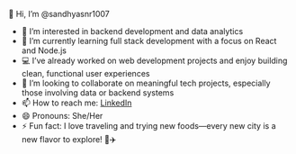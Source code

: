 👋 Hi, I’m @sandhyasnr1007

- 👀 I’m interested in backend development and data analytics  
- 🌱 I’m currently learning full stack development with a focus on React and Node.js  
- 💻 I’ve already worked on web development projects and enjoy building clean, functional user experiences  
- 💞️ I’m looking to collaborate on meaningful tech projects, especially those involving data or backend systems  
- 📫 How to reach me: [LinkedIn](https://www.linkedin.com/in/sandhya-sunar-bbb586282/)  
- 😄 Pronouns: She/Her  
- ⚡ Fun fact: I love traveling and trying new foods—every new city is a new flavor to explore! 🍜✈️  
